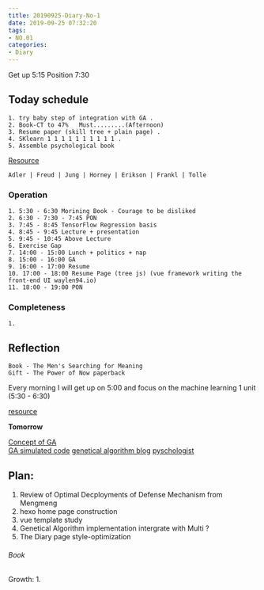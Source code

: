 ```yaml
---
title: 20190925-Diary-No-1
date: 2019-09-25 07:32:20
tags:
- NO.01
categories:
- Diary
---
```



Get up 5:15  Position 7:30 

## Today schedule 
	1. try baby step of integration with GA .
	2. Book-CT to 47% 	Must.........(Afternoon) 
	3. Resume paper (skill tree + plain page) .
	4. SKlearn 1 1 1 1 1 1 1 1 1 1 .
	5. Assemble psychological book 

[Resource](https://courses.lumenlearning.com/wsu-sandbox/chapter/neo-freudians-adler-erikson-jung-and-horney/)

	Adler | Freud | Jung | Horney | Erikson | Frankl | Tolle


### Operation
	1. 5:30 - 6:30 Morining Book - Courage to be disliked
	2. 6:30 - 7:30 - 7:45 PON
	3. 7:45 - 8:45 TensorFlow Regression basis
	4. 8:45 - 9:45 Lecture + presentation
	5. 9:45 - 10:45 Above Lecture
	6. Exercise Gap  
	7. 14:00 - 15:00 Lunch + politics + nap  
	8. 15:00 - 16:00 GA 
	9. 16:00 - 17:00 Resume 
	10. 17:00 - 18:00 Resume Page (tree js) (vue framework writing the front-end UI waylen94.io)
	11. 18:00 - 19:00 PON

### Completeness
	1. 




## Reflection
 	Book - The Men's Searching for Meaning
 	Gift - The Power of Now paperback

 Every morning I will get up on 5:00 and focus on the machine learning 1 unit (5:30 - 6:30)

[resource](http://www.ishenping.com/ArtInfo/967893.html)

**Tomorrow**

[Concept of GA](https://au.mathworks.com/help/gads/how-the-genetic-algorithm-works.html)\
[GA simulated code](https://morvanzhou.github.io/tutorials/machine-learning/evolutionary-algorithm/)
[genetical algorithm blog](https://towardsdatascience.com/introduction-to-genetic-algorithms-including-example-code-e396e98d8bf3)
[pyschologist](https://courses.lumenlearning.com/wsu-sandbox/chapter/neo-freudians-adler-erikson-jung-and-horney/)

## Plan: 
1. Review of Optimal Decployments of Defense Mechanism from Mengmeng
2. hexo home page construction 
3. vue template study
4. Genetical Algorithm implementation intergrate with Multi ?
5. The Diary page style-optimization

###### Book

Growth:
1. 







